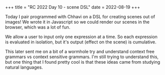 +++
title = "RC 2022 Day 10 - scene DSL"
date = 2022-08-19
+++

Today I pair programmed with Chhavi on a DSL for creating scenes out of images!  We wrote it in Javascript so we could render our scenes in the browser, which was a lot of fun.

We allow a user to input only one expression at a time.  So each expression is evaluated in isolation, but it's output (effect on the scene) is cumulative.  

This later sent me on a bit of a wormhole try and understand context free grammars vs context sensitive grammars.  I'm still trying to understand this, but one thing that I found pretty cool is that these ideas came from studying natural languages.  
